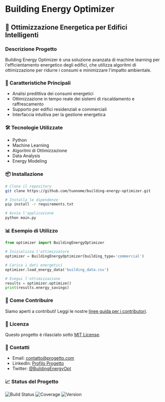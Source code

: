 # Building Energy Optimizer

## 🏢 Ottimizzazione Energetica per Edifici Intelligenti

### Descrizione Progetto
Building Energy Optimizer è una soluzione avanzata di machine learning per l'efficientamento energetico degli edifici, che utilizza algoritmi di ottimizzazione per ridurre i consumi e minimizzare l'impatto ambientale.

### 🚀 Caratteristiche Principali
- Analisi predittiva dei consumi energetici
- Ottimizzazione in tempo reale dei sistemi di riscaldamento e raffrescamento
- Supporto per edifici residenziali e commerciali
- Interfaccia intuitiva per la gestione energetica

### 🛠 Tecnologie Utilizzate
- Python
- Machine Learning
- Algoritmi di Ottimizzazione
- Data Analysis
- Energy Modeling

### 📦 Installazione

```bash
# Clona il repository
git clone https://github.com/tuonome/building-energy-optimizer.git

# Installa le dipendenze
pip install -r requirements.txt

# Avvia l'applicazione
python main.py
```

### 📊 Esempio di Utilizzo

```python
from optimizer import BuildingEnergyOptimizer

# Inizializza l'ottimizzatore
optimizer = BuildingEnergyOptimizer(building_type='commercial')

# Carica i dati energetici
optimizer.load_energy_data('building_data.csv')

# Esegui l'ottimizzazione
results = optimizer.optimize()
print(results.energy_savings)
```

### 🤝 Come Contribuire
Siamo aperti a contributi! Leggi le nostre [linee guida per i contributori](CONTRIBUTING.md).

### 📄 Licenza
Questo progetto è rilasciato sotto [MIT License](LICENSE.md).

### 🔗 Contatti
- Email: contatto@progetto.com
- LinkedIn: [Profilo Progetto](https://linkedin.com)
- Twitter: [@BuildingEnergyOpt](https://twitter.com)

### 📈 Status del Progetto
![Build Status](https://img.shields.io/badge/build-passing-brightgreen)
![Coverage](https://img.shields.io/badge/coverage-85%25-yellowgreen)
![Version](https://img.shields.io/badge/version-1.0.0-blue)